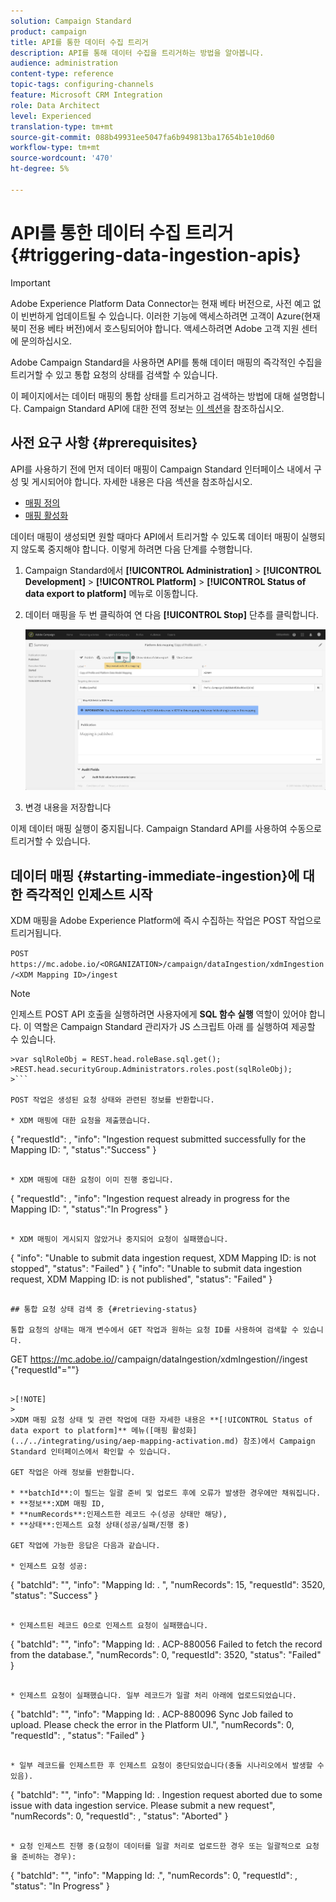 ```yaml
---
solution: Campaign Standard
product: campaign
title: API를 통한 데이터 수집 트리거
description: API를 통해 데이터 수집을 트리거하는 방법을 알아봅니다.
audience: administration
content-type: reference
topic-tags: configuring-channels
feature: Microsoft CRM Integration
role: Data Architect
level: Experienced
translation-type: tm+mt
source-git-commit: 088b49931ee5047fa6b949813ba17654b1e10d60
workflow-type: tm+mt
source-wordcount: '470'
ht-degree: 5%

---
```



# API를 통한 데이터 수집 트리거 {#triggering-data-ingestion-apis}

>[!IMPORTANT]
>
>Adobe Experience Platform Data Connector는 현재 베타 버전으로, 사전 예고 없이 빈번하게 업데이트될 수 있습니다. 이러한 기능에 액세스하려면 고객이 Azure(현재 북미 전용 베타 버전)에서 호스팅되어야 합니다. 액세스하려면 Adobe 고객 지원 센터에 문의하십시오.

Adobe Campaign Standard을 사용하면 API를 통해 데이터 매핑의 즉각적인 수집을 트리거할 수 있고 통합 요청의 상태를 검색할 수 있습니다.

이 페이지에서는 데이터 매핑의 통합 상태를 트리거하고 검색하는 방법에 대해 설명합니다. Campaign Standard API에 대한 전역 정보는 [이 섹션](../../api/using/get-started-apis.md)을 참조하십시오.

## 사전 요구 사항 {#prerequisites}

API를 사용하기 전에 먼저 데이터 매핑이 Campaign Standard 인터페이스 내에서 구성 및 게시되어야 합니다. 자세한 내용은 다음 섹션을 참조하십시오.

* [매핑 정의](../../integrating/using/aep-mapping-definition.md)
* [매핑 활성화](../../integrating/using/aep-mapping-activation.md)

데이터 매핑이 생성되면 원할 때마다 API에서 트리거할 수 있도록 데이터 매핑이 실행되지 않도록 중지해야 합니다. 이렇게 하려면 다음 단계를 수행합니다.

1. Campaign Standard에서 **[!UICONTROL Administration]** > **[!UICONTROL Development]** > **[!UICONTROL Platform]** > **[!UICONTROL Status of data export to platform]** 메뉴로 이동합니다.

1. 데이터 매핑을 두 번 클릭하여 연 다음 **[!UICONTROL Stop]** 단추를 클릭합니다.

   ![](assets/aep_datamapping_stop.png)

1. 변경 내용을 저장합니다

이제 데이터 매핑 실행이 중지됩니다. Campaign Standard API를 사용하여 수동으로 트리거할 수 있습니다.

## 데이터 매핑 {#starting-immediate-ingestion}에 대한 즉각적인 인제스트 시작

XDM 매핑을 Adobe Experience Platform에 즉시 수집하는 작업은 POST 작업으로 트리거됩니다.

`POST https://mc.adobe.io/<ORGANIZATION>/campaign/dataIngestion/xdmIngestion/<XDM Mapping ID>/ingest`

>[!NOTE]
>
>인제스트 POST API 호출을 실행하려면 사용자에게 **SQL 함수 실행** 역할이 있어야 합니다. 이 역할은 Campaign Standard 관리자가 JS 스크립트 아래 를 실행하여 제공할 수 있습니다.
>
>
```
>var sqlRoleObj = REST.head.roleBase.sql.get();
>REST.head.securityGroup.Administrators.roles.post(sqlRoleObj);
>```

POST 작업은 생성된 요청 상태와 관련된 정보를 반환합니다.

* XDM 매핑에 대한 요청을 제출했습니다.

```
{
"requestId": <value>,
"info": "Ingestion request submitted successfully for the Mapping ID: <value>",
"status":"Success"
}
```

* XDM 매핑에 대한 요청이 이미 진행 중입니다.

```
{
"requestId": <value>,
"info": "Ingestion request already in progress for the Mapping ID: <value>",
"status":"In Progress"
}
```

* XDM 매핑이 게시되지 않았거나 중지되어 요청이 실패했습니다.

```
{
"info": "Unable to submit data ingestion request, XDM Mapping ID: <value> is not stopped",
"status": "Failed"
}
{
"info": "Unable to submit data ingestion request, XDM Mapping ID: <value> is not published",
"status": "Failed"
}
```

## 통합 요청 상태 검색 중 {#retrieving-status}

통합 요청의 상태는 매개 변수에서 GET 작업과 원하는 요청 ID를 사용하여 검색할 수 있습니다.

```
GET https://mc.adobe.io/<ORGANIZATION>/campaign/dataIngestion/xdmIngestion/<XDM Mapping ID>/ingest
{"requestId"="<value>"}
```

>[!NOTE]
>
>XDM 매핑 요청 상태 및 관련 작업에 대한 자세한 내용은 **[!UICONTROL Status of data export to platform]** 메뉴([매핑 활성화](../../integrating/using/aep-mapping-activation.md) 참조)에서 Campaign Standard 인터페이스에서 확인할 수 있습니다.

GET 작업은 아래 정보를 반환합니다.

* **batchId**:이 필드는 일괄 준비 및 업로드 후에 오류가 발생한 경우에만 채워집니다.
* **정보**:XDM 매핑 ID,
* **numRecords**:인제스트한 레코드 수(성공 상태만 해당),
* **상태**:인제스트 요청 상태(성공/실패/진행 중)

GET 작업에 가능한 응답은 다음과 같습니다.

* 인제스트 요청 성공:

   ```
   {
   "batchId": "",
   "info": "Mapping Id: <value>. ",
   "numRecords": 15,
   "requestId": 3520,
   "status": "Success"
   }
   ```

* 인제스트된 레코드 0으로 인제스트 요청이 실패했습니다.

   ```
   {
   "batchId": "",
   "info": "Mapping Id: <value>. ACP-880056 Failed to fetch the record from the database.",
   "numRecords": 0,
   "requestId": 3520,
   "status": "Failed"
   }
   ```

* 인제스트 요청이 실패했습니다. 일부 레코드가 일괄 처리 아래에 업로드되었습니다.

   ```
   {
   "batchId": "<value>",
   "info": "Mapping Id: <value>. ACP-880096 Sync Job failed to upload. Please check the error in the Platform UI.",
   "numRecords": 0,
   "requestId": <value>,
   "status": "Failed"
   }
   ```

* 일부 레코드를 인제스트한 후 인제스트 요청이 중단되었습니다(충돌 시나리오에서 발생할 수 있음).

   ```
   {
   "batchId": "",
   "info": "Mapping Id: <value>. Ingestion request aborted due to some issue with data ingestion service. Please submit a new request",
   "numRecords": 0,
   "requestId": <value>,
   "status": "Aborted"
   }
   ```

* 요청 인제스트 진행 중(요청이 데이터를 일괄 처리로 업로드한 경우 또는 일괄적으로 요청을 준비하는 경우):

   ```
   {
   "batchId": "",
   "info": "Mapping Id: <value>.",
   "numRecords": 0,
   "requestId": <value>,
   "status": "In Progress"
   }
   ```

